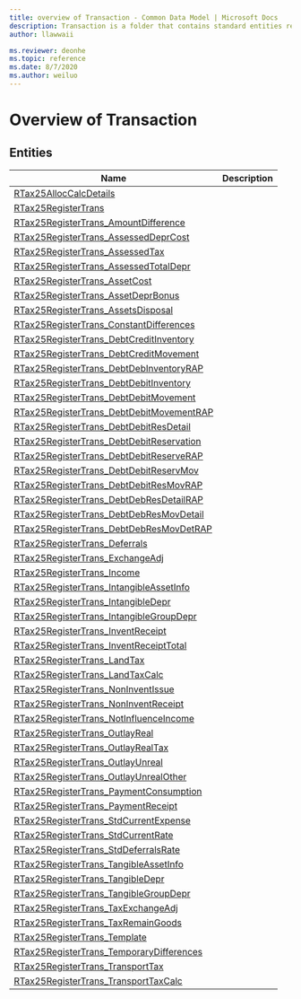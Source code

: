 ```yaml
---
title: overview of Transaction - Common Data Model | Microsoft Docs
description: Transaction is a folder that contains standard entities related to the Common Data Model.
author: llawwaii

ms.reviewer: deonhe
ms.topic: reference
ms.date: 8/7/2020
ms.author: weiluo
---
```


# Overview of Transaction


## Entities

|Name|Description|
|---|---|
|[RTax25AllocCalcDetails](RTax25AllocCalcDetails.md)||
|[RTax25RegisterTrans](RTax25RegisterTrans.md)||
|[RTax25RegisterTrans_AmountDifference](RTax25RegisterTrans_AmountDifference.md)||
|[RTax25RegisterTrans_AssessedDeprCost](RTax25RegisterTrans_AssessedDeprCost.md)||
|[RTax25RegisterTrans_AssessedTax](RTax25RegisterTrans_AssessedTax.md)||
|[RTax25RegisterTrans_AssessedTotalDepr](RTax25RegisterTrans_AssessedTotalDepr.md)||
|[RTax25RegisterTrans_AssetCost](RTax25RegisterTrans_AssetCost.md)||
|[RTax25RegisterTrans_AssetDeprBonus](RTax25RegisterTrans_AssetDeprBonus.md)||
|[RTax25RegisterTrans_AssetsDisposal](RTax25RegisterTrans_AssetsDisposal.md)||
|[RTax25RegisterTrans_ConstantDifferences](RTax25RegisterTrans_ConstantDifferences.md)||
|[RTax25RegisterTrans_DebtCreditInventory](RTax25RegisterTrans_DebtCreditInventory.md)||
|[RTax25RegisterTrans_DebtCreditMovement](RTax25RegisterTrans_DebtCreditMovement.md)||
|[RTax25RegisterTrans_DebtDebInventoryRAP](RTax25RegisterTrans_DebtDebInventoryRAP.md)||
|[RTax25RegisterTrans_DebtDebitInventory](RTax25RegisterTrans_DebtDebitInventory.md)||
|[RTax25RegisterTrans_DebtDebitMovement](RTax25RegisterTrans_DebtDebitMovement.md)||
|[RTax25RegisterTrans_DebtDebitMovementRAP](RTax25RegisterTrans_DebtDebitMovementRAP.md)||
|[RTax25RegisterTrans_DebtDebitResDetail](RTax25RegisterTrans_DebtDebitResDetail.md)||
|[RTax25RegisterTrans_DebtDebitReservation](RTax25RegisterTrans_DebtDebitReservation.md)||
|[RTax25RegisterTrans_DebtDebitReserveRAP](RTax25RegisterTrans_DebtDebitReserveRAP.md)||
|[RTax25RegisterTrans_DebtDebitReservMov](RTax25RegisterTrans_DebtDebitReservMov.md)||
|[RTax25RegisterTrans_DebtDebitResMovRAP](RTax25RegisterTrans_DebtDebitResMovRAP.md)||
|[RTax25RegisterTrans_DebtDebResDetailRAP](RTax25RegisterTrans_DebtDebResDetailRAP.md)||
|[RTax25RegisterTrans_DebtDebResMovDetail](RTax25RegisterTrans_DebtDebResMovDetail.md)||
|[RTax25RegisterTrans_DebtDebResMovDetRAP](RTax25RegisterTrans_DebtDebResMovDetRAP.md)||
|[RTax25RegisterTrans_Deferrals](RTax25RegisterTrans_Deferrals.md)||
|[RTax25RegisterTrans_ExchangeAdj](RTax25RegisterTrans_ExchangeAdj.md)||
|[RTax25RegisterTrans_Income](RTax25RegisterTrans_Income.md)||
|[RTax25RegisterTrans_IntangibleAssetInfo](RTax25RegisterTrans_IntangibleAssetInfo.md)||
|[RTax25RegisterTrans_IntangibleDepr](RTax25RegisterTrans_IntangibleDepr.md)||
|[RTax25RegisterTrans_IntangibleGroupDepr](RTax25RegisterTrans_IntangibleGroupDepr.md)||
|[RTax25RegisterTrans_InventReceipt](RTax25RegisterTrans_InventReceipt.md)||
|[RTax25RegisterTrans_InventReceiptTotal](RTax25RegisterTrans_InventReceiptTotal.md)||
|[RTax25RegisterTrans_LandTax](RTax25RegisterTrans_LandTax.md)||
|[RTax25RegisterTrans_LandTaxCalc](RTax25RegisterTrans_LandTaxCalc.md)||
|[RTax25RegisterTrans_NonInventIssue](RTax25RegisterTrans_NonInventIssue.md)||
|[RTax25RegisterTrans_NonInventReceipt](RTax25RegisterTrans_NonInventReceipt.md)||
|[RTax25RegisterTrans_NotInfluenceIncome](RTax25RegisterTrans_NotInfluenceIncome.md)||
|[RTax25RegisterTrans_OutlayReal](RTax25RegisterTrans_OutlayReal.md)||
|[RTax25RegisterTrans_OutlayRealTax](RTax25RegisterTrans_OutlayRealTax.md)||
|[RTax25RegisterTrans_OutlayUnreal](RTax25RegisterTrans_OutlayUnreal.md)||
|[RTax25RegisterTrans_OutlayUnrealOther](RTax25RegisterTrans_OutlayUnrealOther.md)||
|[RTax25RegisterTrans_PaymentConsumption](RTax25RegisterTrans_PaymentConsumption.md)||
|[RTax25RegisterTrans_PaymentReceipt](RTax25RegisterTrans_PaymentReceipt.md)||
|[RTax25RegisterTrans_StdCurrentExpense](RTax25RegisterTrans_StdCurrentExpense.md)||
|[RTax25RegisterTrans_StdCurrentRate](RTax25RegisterTrans_StdCurrentRate.md)||
|[RTax25RegisterTrans_StdDeferralsRate](RTax25RegisterTrans_StdDeferralsRate.md)||
|[RTax25RegisterTrans_TangibleAssetInfo](RTax25RegisterTrans_TangibleAssetInfo.md)||
|[RTax25RegisterTrans_TangibleDepr](RTax25RegisterTrans_TangibleDepr.md)||
|[RTax25RegisterTrans_TangibleGroupDepr](RTax25RegisterTrans_TangibleGroupDepr.md)||
|[RTax25RegisterTrans_TaxExchangeAdj](RTax25RegisterTrans_TaxExchangeAdj.md)||
|[RTax25RegisterTrans_TaxRemainGoods](RTax25RegisterTrans_TaxRemainGoods.md)||
|[RTax25RegisterTrans_Template](RTax25RegisterTrans_Template.md)||
|[RTax25RegisterTrans_TemporaryDifferences](RTax25RegisterTrans_TemporaryDifferences.md)||
|[RTax25RegisterTrans_TransportTax](RTax25RegisterTrans_TransportTax.md)||
|[RTax25RegisterTrans_TransportTaxCalc](RTax25RegisterTrans_TransportTaxCalc.md)||

